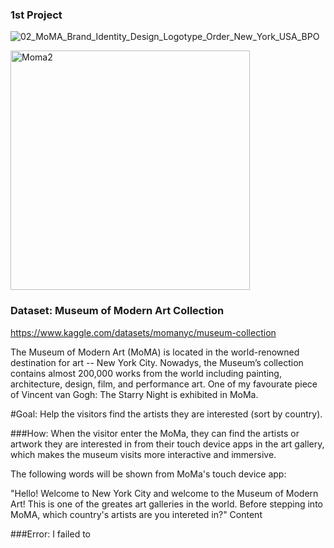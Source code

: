 ###  1st Project 

![02_MoMA_Brand_Identity_Design_Logotype_Order_New_York_USA_BPO](https://user-images.githubusercontent.com/89174034/190945448-4daa4706-57af-428b-92f2-c62ff75ad874.jpeg)


<img width="383" alt="Moma2" src="https://user-images.githubusercontent.com/89174034/190945502-ba8799b1-5034-4273-ac57-4a836e77d687.png">

### Dataset: Museum of Modern Art Collection
https://www.kaggle.com/datasets/momanyc/museum-collection



The Museum of Modern Art (MoMA) is located in the world-renowned destination for art -- New York City. Nowadys, the Museum’s  collection contains almost 200,000 works from the world including painting, architecture, design, film,  and performance art. One of my favourate piece of Vincent van Gogh: The Starry Night is exhibited in MoMa.



#Goal: 
Help the visitors find the artists they are interested (sort by country).


###How:
When the visitor enter the MoMa, they can find the artists or artwork they are interested in from their touch device apps in the art gallery, which makes the museum visits more interactive and immersive.

The following words will be shown from MoMa's touch device app: 

"Hello! Welcome to New York City and welcome to the Museum of Modern Art! This is one of the greates art galleries in the world. Before stepping into MoMA, which country's artists are you intereted in?"
Content


###Error: 
I failed to 
